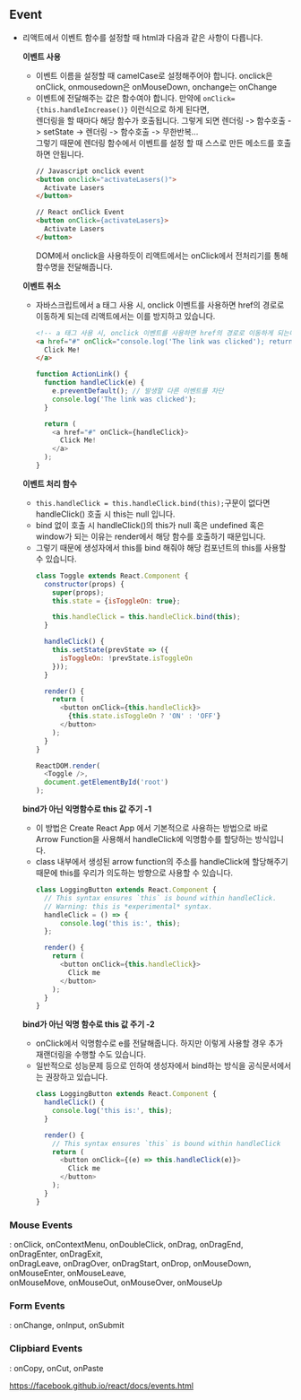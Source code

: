 ## Event

- 리액트에서 이벤트 함수를 설정할 때 html과 다음과 같은 사항이 다릅니다.  

  **이벤트 사용**
  - 이벤트 이름을 설정할 때 camelCase로 설정해주어야 합니다. onclick은 onClick, onmousedown은 onMouseDown, onchange는 onChange
  - 이벤트에 전달해주는 값은 함수여야 합니다. 만약에 `onClick={this.handleIncrease()}` 이런식으로 하게 된다면,  
    렌더링을 할 때마다 해당 함수가 호출됩니다. 그렇게 되면 렌더링 -> 함수호출 -> setState -> 렌더링 -> 함수호출 -> 무한반복...  
    그렇기 때문에 렌더링 함수에서 이벤트를 설정 할 때 스스로 만든 메소드를 호출하면 안됩니다.
    ```html
    // Javascript onclick event
    <button onclick="activateLasers()">
      Activate Lasers
    </button>
    ```
    ```html
    // React onClick Event
    <button onClick={activateLasers}>
      Activate Lasers
    </button>
    ```
    DOM에서 onclick을 사용하듯이 리액트에서는 onClick에서 전처리기를 통해 함수명을 전달해줍니다.

  **이벤트 취소**
  - 자바스크립트에서 a 태그 사용 시, onclick 이벤트를 사용하면 href의 경로로 이동하게 되는데 리액트에서는 이를 방지하고 있습니다.

    ```html
    <!-- a 태그 사용 시, onclick 이벤트를 사용하면 href의 경로로 이동하게 되는데 이를 방지 -->
    <a href="#" onClick="console.log('The link was clicked'); return false">
      Click Me!
    </a>
    ```

    ```javascript
    function ActionLink() {
      function handleClick(e) {
        e.preventDefault(); // 발생할 다른 이벤트를 차단
        console.log('The link was clicked');
      }

      return (
        <a href="#" onClick={handleClick}>
          Click Me!
        </a>
      );
    }
    ```

  **이벤트 처리 함수**
  - `this.handleClick = this.handleClick.bind(this);`구문이 없다면 handleClick() 호출 시 this는 null 입니다.
  - bind 없이 호출 시 handleClick()의 this가 null 혹은 undefined 혹은 window가 되는 이유는 render에서 해당 함수를 호출하기 때문입니다.
  - 그렇기 때문에 생성자에서 this를 bind 해줘야 해당 컴포넌트의 this를 사용할 수 있습니다. 
    ```javascript
    class Toggle extends React.Component {
      constructor(props) {
        super(props);
        this.state = {isToggleOn: true};
    
        this.handleClick = this.handleClick.bind(this);
      }
    
      handleClick() {
        this.setState(prevState => ({
          isToggleOn: !prevState.isToggleOn
        }));
      }
    
      render() {
        return (
          <button onClick={this.handleClick}>
            {this.state.isToggleOn ? 'ON' : 'OFF'}
          </button>
        );
      }
    }
    
    ReactDOM.render(
      <Toggle />,
      document.getElementById('root')
    );
    ```
  
  **bind가 아닌 익명함수로 this 값 주기 -1**  
  - 이 방법은 Create React App 에서 기본적으로 사용하는 방법으로 바로 Arrow Function을 사용해서 handleClick에 익명함수를 할당하는 방식입니다.
  - class 내부에서 생성된 arrow function의 주소를 handleClick에 할당해주기 때문에 this를 우리가 의도하는 방향으로 사용할 수 있습니다.
    ```javascript
    class LoggingButton extends React.Component {
      // This syntax ensures `this` is bound within handleClick. 
      // Warning: this is *experimental* syntax. 
      handleClick = () => {
          console.log('this is:', this);
      };
    
      render() {
        return (
          <button onClick={this.handleClick}>
            Click me
          </button>
        );
      }
    }
    ```

  **bind가 아닌 익명 함수로 this 값 주기 -2**  
  - onClick에서 익명함수로 e를 전달해줍니다. 하지만 이렇게 사용할 경우 추가 재랜더링을 수행할 수도 있습니다.
  - 일반적으로 성능문제 등으로 인하여 생성자에서 bind하는 방식을 공식문서에서는 권장하고 있습니다. 
    ```javascript
    class LoggingButton extends React.Component {
      handleClick() {
        console.log('this is:', this);
      }

      render() {
        // This syntax ensures `this` is bound within handleClick 
        return (
          <button onClick={(e) => this.handleClick(e)}>
            Click me
          </button>
        );
      }
    }
    ```
     

### Mouse Events
 : onClick, onContextMenu, onDoubleClick, onDrag, onDragEnd, onDragEnter, onDragExit,  
   onDragLeave, onDragOver, onDragStart, onDrop, onMouseDown, onMouseEnter, onMouseLeave,  
   onMouseMove, onMouseOut, onMouseOver, onMouseUp


### Form Events
 : onChange, onInput, onSubmit


 ### Clipbiard Events
  : onCopy, onCut, onPaste

https://facebook.github.io/react/docs/events.html

